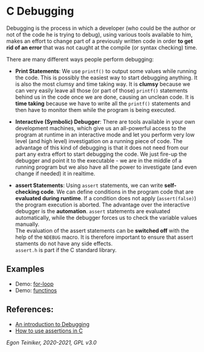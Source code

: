 # C Debugging

Debugging is the process in which a developer (who could be the author or not of the code he is trying to debug), 
using various tools available to him, makes an effort to change part of a previously written code in order 
**to get rid of an error** that was not caught at the compile (or syntax checking) time.

There are many different ways people perform debugging:
* **Print Statements**: We use `printf()` to output some values while running the code. 
  This is possibly the easiest way to start debugging anything. 
  It is also the most clumsy and time taking way. It is **clumsy** because we can very easily leave all those 
  (or part of those) `printf()` statements behind us in the code once we are done, causing an unclean code. 
  It is **time taking** because we have to write all the `printf()` statements and then have to monitor them while 
  the program is being executed.

* **Interactive (Symbolic) Debugger**: There are tools available in your own development machines, which give us 
  an all-powerful access to the program at runtime in an interactive mode and let you perform very low level 
  (and high level) investigation on a running piece of code. 
  The advantage of this kind of debugging is that it does not need from our part any extra effort to start 
  debugging the code. We just fire-up the debugger and point it to the executable - we are in the middle of a 
  running program but we also have all the power to investigate (and even change if needed) it in realtime.

* **assert Statements**: Using `assert` statements, we can write **self-checking code**. We can define 
  conditions in the program code that are **evaluated during runtime**. 
  If a condition does not apply (`assert(false)`) the program execution is aborted.
  The advantage over the interactive debugger is the **automation**. `assert` statements are evaluated 
  automatically, while the debugger forces us to check the variable values manually.  
  The evaluation of the assert statements can be **switched off** with the help of the `NDEBUG` macro. 
  It is therefore important to ensure that assert staments do not have any side effects.  
  `assert.h` is part if the C standard library.
    
## Examples
* Demo: [for-loop](https://github.com/teiniker/teiniker-lectures-computerscience/tree/master/c-debugging)   
* Demo: [functinos](https://github.com/teiniker/teiniker-lectures-computerscience/tree/master/c-debugging)
        
 
## References:
* [An introduction to Debugging](https://towardsdatascience.com/an-introduction-to-debugging-in-c-and-lldb-part-i-e3c51991f83a)
* [How to use assertions in C](https://ptolemy.berkeley.edu/~johnr/tutorials/assertions.html)       

*Egon Teiniker, 2020-2021, GPL v3.0* 
